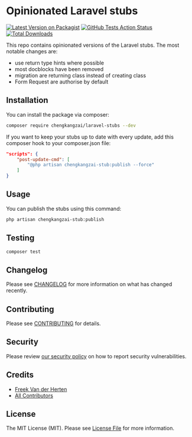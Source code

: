 # Opinionated Laravel stubs

[![Latest Version on Packagist](https://img.shields.io/packagist/v/chengkangzai/laravel-stubs.svg?style=flat-square)](https://packagist.org/packages/chengkangzai/laravel-stubs)
[![GitHub Tests Action Status](https://img.shields.io/github/workflow/status/chengkangzai/laravel-stubs/run-tests?label=tests)](https://github.com/chengkangzai/laravel-stubs/actions?query=workflow%3Arun-tests+branch%3Amaster)
[![Total Downloads](https://img.shields.io/packagist/dt/chengkangzai/laravel-stubs.svg?style=flat-square)](https://packagist.org/packages/chengkangzai/laravel-stubs)

This repo contains opinionated versions of the Laravel stubs. The most notable changes are:

- use return type hints where possible
- most docblocks have been removed
- migration are returning class instead of creating class
- Form Request are authorise by default

## Installation

You can install the package via composer:

```bash
composer require chengkangzai/laravel-stubs --dev
```

If you want to keep your stubs up to date with every update, add this composer hook to your composer.json file:

```json
"scripts": {
    "post-update-cmd": [
        "@php artisan chengkangzai-stub:publish --force"
    ]
}
```

## Usage

You can publish the stubs using this command:

```bash
php artisan chengkangzai-stub:publish
```

## Testing

``` bash
composer test
```

## Changelog

Please see [CHANGELOG](CHANGELOG.md) for more information on what has changed recently.

## Contributing

Please see [CONTRIBUTING](CONTRIBUTING.md) for details.

## Security

Please review [our security policy](../../security/policy) on how to report security vulnerabilities.

## Credits

- [Freek Van der Herten](https://github.com/freekmurze)
- [All Contributors](../../contributors)

## License

The MIT License (MIT). Please see [License File](LICENSE.md) for more information.
